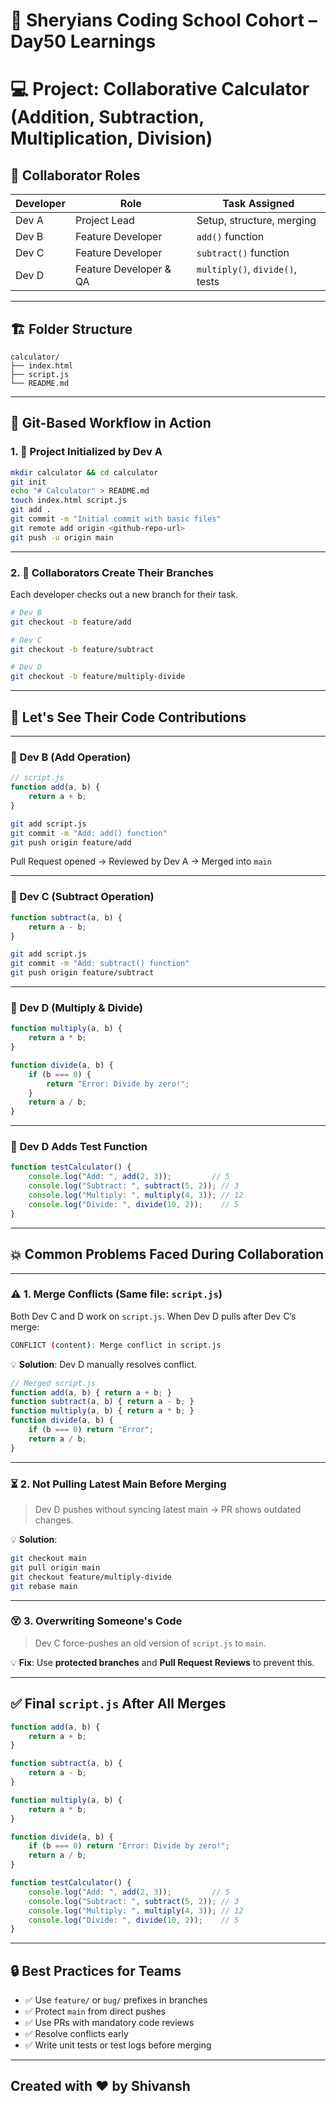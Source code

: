 # 🦁 Sheryians Coding School Cohort – Day50 Learnings

# 💻 Project: Collaborative Calculator (Addition, Subtraction, Multiplication, Division)


## 👥 Collaborator Roles

| Developer | Role                   | Task Assigned                   |
| --------- | ---------------------- | ------------------------------- |
| Dev A     | Project Lead           | Setup, structure, merging       |
| Dev B     | Feature Developer      | `add()` function                |
| Dev C     | Feature Developer      | `subtract()` function           |
| Dev D     | Feature Developer & QA | `multiply()`, `divide()`, tests |

---

## 🏗 Folder Structure

```
calculator/
├── index.html
├── script.js
└── README.md
```

---

## 🔄 Git-Based Workflow in Action

### 1. 🎯 Project Initialized by Dev A

```bash
mkdir calculator && cd calculator
git init
echo "# Calculator" > README.md
touch index.html script.js
git add .
git commit -m "Initial commit with basic files"
git remote add origin <github-repo-url>
git push -u origin main
```

---

### 2. 🌿 Collaborators Create Their Branches

Each developer checks out a new branch for their task.

```bash
# Dev B
git checkout -b feature/add

# Dev C
git checkout -b feature/subtract

# Dev D
git checkout -b feature/multiply-divide
```

---

## 🧪 Let's See Their Code Contributions

---

### 🔧 Dev B (Add Operation)

```js
// script.js
function add(a, b) {
    return a + b;
}
```

```bash
git add script.js
git commit -m "Add: add() function"
git push origin feature/add
```

Pull Request opened → Reviewed by Dev A → Merged into `main`

---

### 🔧 Dev C (Subtract Operation)

```js
function subtract(a, b) {
    return a - b;
}
```

```bash
git add script.js
git commit -m "Add: subtract() function"
git push origin feature/subtract
```

---

### 🔧 Dev D (Multiply & Divide)

```js
function multiply(a, b) {
    return a * b;
}

function divide(a, b) {
    if (b === 0) {
        return "Error: Divide by zero!";
    }
    return a / b;
}
```

---

### 🧪 Dev D Adds Test Function

```js
function testCalculator() {
    console.log("Add: ", add(2, 3));         // 5
    console.log("Subtract: ", subtract(5, 2)); // 3
    console.log("Multiply: ", multiply(4, 3)); // 12
    console.log("Divide: ", divide(10, 2));    // 5
}
```

---

## 💥 Common Problems Faced During Collaboration

---

### ⚠️ 1. Merge Conflicts (Same file: `script.js`)

Both Dev C and D work on `script.js`. When Dev D pulls after Dev C’s merge:

```bash
CONFLICT (content): Merge conflict in script.js
```

💡 **Solution**: Dev D manually resolves conflict.

```js
// Merged script.js
function add(a, b) { return a + b; }
function subtract(a, b) { return a - b; }
function multiply(a, b) { return a * b; }
function divide(a, b) {
    if (b === 0) return "Error";
    return a / b;
}
```

---

### ⏳ 2. Not Pulling Latest Main Before Merging

> Dev D pushes without syncing latest main → PR shows outdated changes.

💡 **Solution**:

```bash
git checkout main
git pull origin main
git checkout feature/multiply-divide
git rebase main
```

---

### 😵 3. Overwriting Someone's Code

> Dev C force-pushes an old version of `script.js` to `main`.

💡 **Fix**: Use **protected branches** and **Pull Request Reviews** to prevent this.

---

## ✅ Final `script.js` After All Merges

```js
function add(a, b) {
    return a + b;
}

function subtract(a, b) {
    return a - b;
}

function multiply(a, b) {
    return a * b;
}

function divide(a, b) {
    if (b === 0) return "Error: Divide by zero!";
    return a / b;
}

function testCalculator() {
    console.log("Add: ", add(2, 3));         // 5
    console.log("Subtract: ", subtract(5, 2)); // 3
    console.log("Multiply: ", multiply(4, 3)); // 12
    console.log("Divide: ", divide(10, 2));    // 5
}
```

---

## 🔒 Best Practices for Teams

* ✅ Use `feature/` or `bug/` prefixes in branches
* ✅ Protect `main` from direct pushes
* ✅ Use PRs with mandatory code reviews
* ✅ Resolve conflicts early
* ✅ Write unit tests or test logs before merging

---


## Created with ❤️ by Shivansh